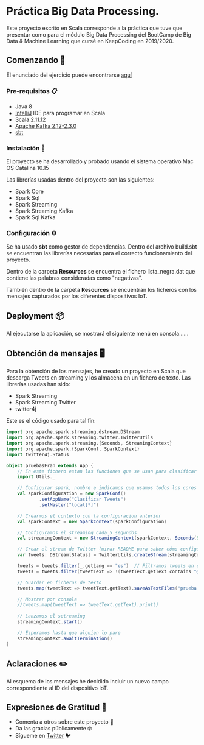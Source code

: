 # Práctica Big Data Processing. 

Este proyecto escrito en Scala corresponde a la práctica que tuve que presentar como para el módulo Big Data Processing del BootCamp de Big Data & Machine Learning que cursé en KeepCoding en 2019/2020.

## Comenzando 🚀

El enunciado del ejercicio puede encontrarse [aquí](Enunciado.md)

### Pre-requisitos 📋
- Java 8
- [IntelliJ](https://www.jetbrains.com/idea/) IDE para programar en Scala
- [Scala 2.11.12](https://www.scala-lang.org/)
- [Apache Kafka 2.12-2.3.0](https://kafka.apache.org/)
- [sbt](https://www.scala-sbt.org/)

### Instalación 🔧

El proyecto se ha desarrollado y probado usando el sistema operativo Mac OS Catalina 10.15

Las librerías usadas dentro del proyecto son las siguientes:

- Spark Core
- Spark Sql
- Spark Streaming
- Spark Streaming Kafka
- Spark Sql Kafka

### Configuración ⚙️
Se ha usado **sbt** como gestor de dependencias. Dentro del archivo build.sbt se encuentran las librerías necesarias para el correcto funcionamiento del proyecto.

Dentro de la carpeta **Resources** se encuentra el fichero lista_negra.dat que contiene las palabras consideradas como "negativas".

También dentro de la carpeta **Resources** se encuentran los ficheros con los mensajes capturados por los diferentes dispositivos IoT.

## Deployment 📦

Al ejecutarse la aplicación, se mostrará el siguiente menú en consola......

## Obtención de mensajes 🖥️

Para la obtención de los mensajes, he creado un proyecto en Scala que descarga Tweets en streaming y los almacena en un fichero de texto. Las librerías usadas han sido:

- Spark Streaming
- Spark Streaming Twitter
- twitter4j

Este es el código usado para tal fin:

```scala
import org.apache.spark.streaming.dstream.DStream
import org.apache.spark.streaming.twitter.TwitterUtils
import org.apache.spark.streaming.{Seconds, StreamingContext}
import org.apache.spark.{SparkConf, SparkContext}
import twitter4j.Status

object pruebasFran extends App {
    // En este fichero estan las funciones que se usan para clasificar tweets etc
    import Utils._

    // Configurar spark, nombre e indicamos que usamos todos los cores disponibles
    val sparkConfiguration = new SparkConf()
            .setAppName("Clasificar Tweets")
            .setMaster("local[*]")

    // Crearmos el contexto con la configuracion anterior
    val sparkContext = new SparkContext(sparkConfiguration)

    // Configuramos el streaming cada 5 segundos
    val streamingContext = new StreamingContext(sparkContext, Seconds(5))

    // Crear el stream de Twitter (mirar README para saber cómo configurar las credenciales)
    var tweets: DStream[Status] = TwitterUtils.createStream(streamingContext, None)

    tweets = tweets.filter(_.getLang == "es")  // Filtramos tweets en espanol
    tweets = tweets.filter(tweetText => !(tweetText.getText contains "@"))  // Quitamos las menciones

    // Guardar en ficheros de texto
    tweets.map(tweetText => tweetText.getText).saveAsTextFiles("prueba.txt")

    // Mostrar por consola
    //tweets.map(tweetText => tweetText.getText).print()
    
    // Lanzamos el setreaming
    streamingContext.start()

    // Esperamos hasta que alguien lo pare
    streamingContext.awaitTermination()
}
```

## Aclaraciones ✏️

Al esquema de los mensajes he decidido incluir un nuevo campo correspondiente al ID del dispositivo IoT.

## Expresiones de Gratitud 🎁

* Comenta a otros sobre este proyecto 📢
* Da las gracias públicamente 🤓
* Sígueme en <a href="https://twitter.com/AsensiFj">Twitter</a> 🐦